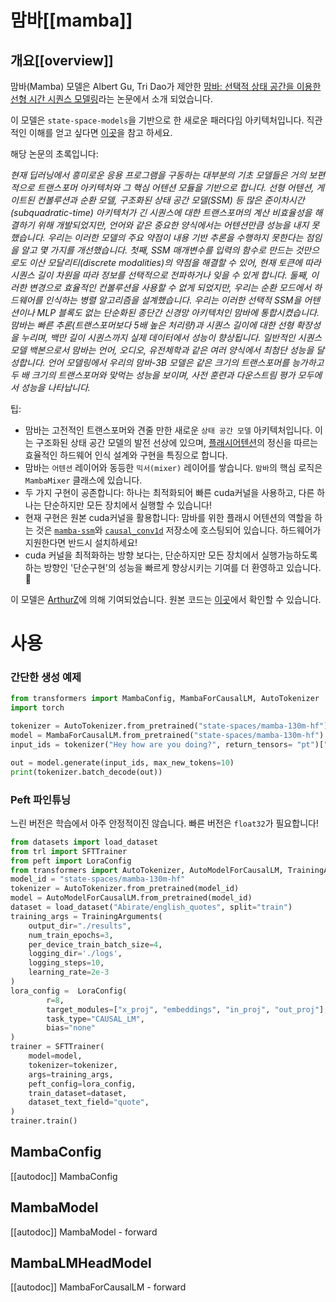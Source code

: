 <!--Copyright 2024 The HuggingFace Team. All rights reserved.

Licensed under the Apache License, Version 2.0 (the "License"); you may not use this file except in compliance with
the License. You may obtain a copy of the License at

http://www.apache.org/licenses/LICENSE-2.0

Unless required by applicable law or agreed to in writing, software distributed under the License is distributed on
an "AS IS" BASIS, WITHOUT WARRANTIES OR CONDITIONS OF ANY KIND, either express or implied. See the License for the
specific language governing permissions and limitations under the License.

⚠️ Note that this file is in Markdown but contain specific syntax for our doc-builder (similar to MDX) that may not be
rendered properly in your Markdown viewer.

-->

# 맘바[[mamba]]

## 개요[[overview]]

맘바(Mamba) 모델은 Albert Gu, Tri Dao가 제안한 [맘바: 선택적 상태 공간을 이용한 선형 시간 시퀀스 모델링](https://arxiv.org/abs/2312.00752)라는 논문에서 소개 되었습니다.

이 모델은 `state-space-models`을 기반으로 한 새로운 패러다임 아키텍처입니다. 직관적인 이해를 얻고 싶다면 [이곳](https://srush.github.io/annotated-s4/)을 참고 하세요.

해당 논문의 초록입니다:

*현재 딥러닝에서 흥미로운 응용 프로그램을 구동하는 대부분의 기초 모델들은 거의 보편적으로 트랜스포머 아키텍처와 그 핵심 어텐션 모듈을 기반으로 합니다. 선형 어텐션, 게이트된 컨볼루션과 순환 모델, 구조화된 상태 공간 모델(SSM) 등 많은 준이차시간(subquadratic-time) 아키텍처가 긴 시퀀스에 대한 트랜스포머의 계산 비효율성을 해결하기 위해 개발되었지만, 언어와 같은 중요한 양식에서는 어텐션만큼 성능을 내지 못했습니다. 우리는 이러한 모델의 주요 약점이 내용 기반 추론을 수행하지 못한다는 점임을 알고 몇 가지를 개선했습니다. 첫째, SSM 매개변수를 입력의 함수로 만드는 것만으로도 이산 모달리티(discrete modalities)의 약점을 해결할 수 있어, 현재 토큰에 따라 시퀀스 길이 차원을 따라 정보를 선택적으로 전파하거나 잊을 수 있게 합니다. 둘째, 이러한 변경으로 효율적인 컨볼루션을 사용할 수 없게 되었지만, 우리는 순환 모드에서 하드웨어를 인식하는 병렬 알고리즘을 설계했습니다. 우리는 이러한 선택적 SSM을 어텐션이나 MLP 블록도 없는 단순화된 종단간 신경망 아키텍처인 맘바에 통합시켰습니다. 맘바는 빠른 추론(트랜스포머보다 5배 높은 처리량)과 시퀀스 길이에 대한 선형 확장성을 누리며, 백만 길이 시퀀스까지 실제 데이터에서 성능이 향상됩니다. 일반적인 시퀀스 모델 백본으로서 맘바는 언어, 오디오, 유전체학과 같은 여러 양식에서 최첨단 성능을 달성합니다. 언어 모델링에서 우리의 맘바-3B 모델은 같은 크기의 트랜스포머를 능가하고 두 배 크기의 트랜스포머와 맞먹는 성능을 보이며, 사전 훈련과 다운스트림 평가 모두에서 성능을 나타납니다.*

팁:

- 맘바는 고전적인 트랜스포머와 견줄 만한 새로운 `상태 공간 모델` 아키텍처입니다. 이는 구조화된 상태 공간 모델의 발전 선상에 있으며, [플래시어텐션](https://github.com/Dao-AILab/flash-attention)의 정신을 따르는 효율적인 하드웨어 인식 설계와 구현을 특징으로 합니다.
- 맘바는 `어텐션` 레이어와 동등한 `믹서(mixer)` 레이어를 쌓습니다. `맘바`의 핵심 로직은 `MambaMixer` 클래스에 있습니다.
- 두 가지 구현이 공존합니다: 하나는 최적화되어 빠른 cuda커널을 사용하고, 다른 하나는 단순하지만 모든 장치에서 실행할 수 있습니다!
- 현재 구현은 원본 cuda커널을 활용합니다: 맘바를 위한 플래시 어텐션의 역할을 하는 것은 [`mamba-ssm`](https://github.com/state-spaces/mamba)와 [`causal_conv1d`](https://github.com/Dao-AILab/causal-conv1d) 저장소에 호스팅되어 있습니다. 하드웨어가 지원한다면 반드시 설치하세요!
- cuda 커널을 최적화하는 방향 보다는, 단순하지만 모든 장치에서 실행가능하도록하는 방향인 '단순구현'의 성능을 빠르게 향상시키는 기여를 더 환영하고 있습니다. 🤗

이 모델은 [ArthurZ](https://huggingface.co/ArthurZ)에 의해 기여되었습니다.
원본 코드는 [이곳](https://github.com/state-spaces/mamba)에서 확인할 수 있습니다.

# 사용

### 간단한 생성 예제
 
```python 
from transformers import MambaConfig, MambaForCausalLM, AutoTokenizer
import torch

tokenizer = AutoTokenizer.from_pretrained("state-spaces/mamba-130m-hf")
model = MambaForCausalLM.from_pretrained("state-spaces/mamba-130m-hf")
input_ids = tokenizer("Hey how are you doing?", return_tensors= "pt")["input_ids"]

out = model.generate(input_ids, max_new_tokens=10)
print(tokenizer.batch_decode(out))
```

### Peft 파인튜닝
느린 버전은 학습에서 아주 안정적이진 않습니다. 빠른 버전은 `float32`가 필요합니다!

```python 
from datasets import load_dataset
from trl import SFTTrainer
from peft import LoraConfig
from transformers import AutoTokenizer, AutoModelForCausalLM, TrainingArguments
model_id = "state-spaces/mamba-130m-hf"
tokenizer = AutoTokenizer.from_pretrained(model_id)
model = AutoModelForCausalLM.from_pretrained(model_id)
dataset = load_dataset("Abirate/english_quotes", split="train")
training_args = TrainingArguments(
    output_dir="./results",
    num_train_epochs=3,
    per_device_train_batch_size=4,
    logging_dir='./logs',
    logging_steps=10,
    learning_rate=2e-3
)
lora_config =  LoraConfig(
        r=8,
        target_modules=["x_proj", "embeddings", "in_proj", "out_proj"],
        task_type="CAUSAL_LM",
        bias="none"
)
trainer = SFTTrainer(
    model=model,
    tokenizer=tokenizer,
    args=training_args,
    peft_config=lora_config,
    train_dataset=dataset,
    dataset_text_field="quote",
)
trainer.train()
```

## MambaConfig

[[autodoc]] MambaConfig

## MambaModel

[[autodoc]] MambaModel
    - forward

## MambaLMHeadModel

[[autodoc]] MambaForCausalLM
    - forward
